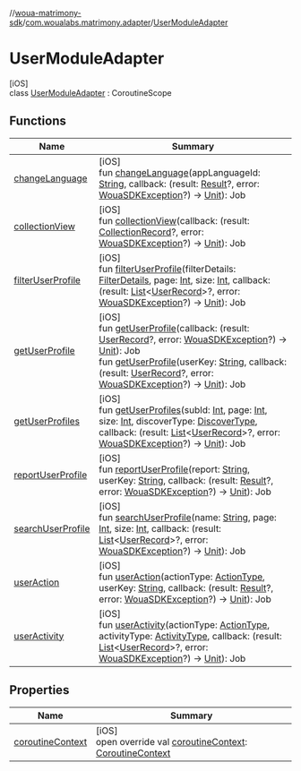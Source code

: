 //[woua-matrimony-sdk](../../../index.md)/[com.woualabs.matrimony.adapter](../index.md)/[UserModuleAdapter](index.md)

# UserModuleAdapter

[iOS]\
class [UserModuleAdapter](index.md) : CoroutineScope

## Functions

| Name | Summary |
|---|---|
| [changeLanguage](change-language.md) | [iOS]<br>fun [changeLanguage](change-language.md)(appLanguageId: [String](https://kotlinlang.org/api/latest/jvm/stdlib/kotlin/-string/index.html), callback: (result: [Result](../../com.woualabs.matrimony.data.common/-result/index.md)?, error: [WouaSDKException](../../com.woualabs.matrimony.errors.exception/-woua-s-d-k-exception/index.md)?) -> [Unit](https://kotlinlang.org/api/latest/jvm/stdlib/kotlin/-unit/index.html)): Job |
| [collectionView](collection-view.md) | [iOS]<br>fun [collectionView](collection-view.md)(callback: (result: [CollectionRecord](../../com.woualabs.matrimony.user.mapper/-collection-record/index.md)?, error: [WouaSDKException](../../com.woualabs.matrimony.errors.exception/-woua-s-d-k-exception/index.md)?) -> [Unit](https://kotlinlang.org/api/latest/jvm/stdlib/kotlin/-unit/index.html)): Job |
| [filterUserProfile](filter-user-profile.md) | [iOS]<br>fun [filterUserProfile](filter-user-profile.md)(filterDetails: [FilterDetails](../../com.woualabs.matrimony.type/-filter-details/index.md), page: [Int](https://kotlinlang.org/api/latest/jvm/stdlib/kotlin/-int/index.html), size: [Int](https://kotlinlang.org/api/latest/jvm/stdlib/kotlin/-int/index.html), callback: (result: [List](https://kotlinlang.org/api/latest/jvm/stdlib/kotlin.collections/-list/index.html)<[UserRecord](../../com.woualabs.matrimony.user.mapper/-user-record/index.md)>?, error: [WouaSDKException](../../com.woualabs.matrimony.errors.exception/-woua-s-d-k-exception/index.md)?) -> [Unit](https://kotlinlang.org/api/latest/jvm/stdlib/kotlin/-unit/index.html)): Job |
| [getUserProfile](get-user-profile.md) | [iOS]<br>fun [getUserProfile](get-user-profile.md)(callback: (result: [UserRecord](../../com.woualabs.matrimony.user.mapper/-user-record/index.md)?, error: [WouaSDKException](../../com.woualabs.matrimony.errors.exception/-woua-s-d-k-exception/index.md)?) -> [Unit](https://kotlinlang.org/api/latest/jvm/stdlib/kotlin/-unit/index.html)): Job<br>fun [getUserProfile](get-user-profile.md)(userKey: [String](https://kotlinlang.org/api/latest/jvm/stdlib/kotlin/-string/index.html), callback: (result: [UserRecord](../../com.woualabs.matrimony.user.mapper/-user-record/index.md)?, error: [WouaSDKException](../../com.woualabs.matrimony.errors.exception/-woua-s-d-k-exception/index.md)?) -> [Unit](https://kotlinlang.org/api/latest/jvm/stdlib/kotlin/-unit/index.html)): Job |
| [getUserProfiles](get-user-profiles.md) | [iOS]<br>fun [getUserProfiles](get-user-profiles.md)(subId: [Int](https://kotlinlang.org/api/latest/jvm/stdlib/kotlin/-int/index.html), page: [Int](https://kotlinlang.org/api/latest/jvm/stdlib/kotlin/-int/index.html), size: [Int](https://kotlinlang.org/api/latest/jvm/stdlib/kotlin/-int/index.html), discoverType: [DiscoverType](../../com.woualabs.matrimony.type/-discover-type/index.md), callback: (result: [List](https://kotlinlang.org/api/latest/jvm/stdlib/kotlin.collections/-list/index.html)<[UserRecord](../../com.woualabs.matrimony.user.mapper/-user-record/index.md)>?, error: [WouaSDKException](../../com.woualabs.matrimony.errors.exception/-woua-s-d-k-exception/index.md)?) -> [Unit](https://kotlinlang.org/api/latest/jvm/stdlib/kotlin/-unit/index.html)): Job |
| [reportUserProfile](report-user-profile.md) | [iOS]<br>fun [reportUserProfile](report-user-profile.md)(report: [String](https://kotlinlang.org/api/latest/jvm/stdlib/kotlin/-string/index.html), userKey: [String](https://kotlinlang.org/api/latest/jvm/stdlib/kotlin/-string/index.html), callback: (result: [Result](../../com.woualabs.matrimony.data.common/-result/index.md)?, error: [WouaSDKException](../../com.woualabs.matrimony.errors.exception/-woua-s-d-k-exception/index.md)?) -> [Unit](https://kotlinlang.org/api/latest/jvm/stdlib/kotlin/-unit/index.html)): Job |
| [searchUserProfile](search-user-profile.md) | [iOS]<br>fun [searchUserProfile](search-user-profile.md)(name: [String](https://kotlinlang.org/api/latest/jvm/stdlib/kotlin/-string/index.html), page: [Int](https://kotlinlang.org/api/latest/jvm/stdlib/kotlin/-int/index.html), size: [Int](https://kotlinlang.org/api/latest/jvm/stdlib/kotlin/-int/index.html), callback: (result: [List](https://kotlinlang.org/api/latest/jvm/stdlib/kotlin.collections/-list/index.html)<[UserRecord](../../com.woualabs.matrimony.user.mapper/-user-record/index.md)>?, error: [WouaSDKException](../../com.woualabs.matrimony.errors.exception/-woua-s-d-k-exception/index.md)?) -> [Unit](https://kotlinlang.org/api/latest/jvm/stdlib/kotlin/-unit/index.html)): Job |
| [userAction](user-action.md) | [iOS]<br>fun [userAction](user-action.md)(actionType: [ActionType](../../com.woualabs.matrimony.type/-action-type/index.md), userKey: [String](https://kotlinlang.org/api/latest/jvm/stdlib/kotlin/-string/index.html), callback: (result: [Result](../../com.woualabs.matrimony.data.common/-result/index.md)?, error: [WouaSDKException](../../com.woualabs.matrimony.errors.exception/-woua-s-d-k-exception/index.md)?) -> [Unit](https://kotlinlang.org/api/latest/jvm/stdlib/kotlin/-unit/index.html)): Job |
| [userActivity](user-activity.md) | [iOS]<br>fun [userActivity](user-activity.md)(actionType: [ActionType](../../com.woualabs.matrimony.type/-action-type/index.md), activityType: [ActivityType](../../com.woualabs.matrimony.type/-activity-type/index.md), callback: (result: [List](https://kotlinlang.org/api/latest/jvm/stdlib/kotlin.collections/-list/index.html)<[UserRecord](../../com.woualabs.matrimony.user.mapper/-user-record/index.md)>?, error: [WouaSDKException](../../com.woualabs.matrimony.errors.exception/-woua-s-d-k-exception/index.md)?) -> [Unit](https://kotlinlang.org/api/latest/jvm/stdlib/kotlin/-unit/index.html)): Job |

## Properties

| Name | Summary |
|---|---|
| [coroutineContext](index.md#2146204942%2FProperties%2F2061961823) | [iOS]<br>open override val [coroutineContext](index.md#2146204942%2FProperties%2F2061961823): [CoroutineContext](https://kotlinlang.org/api/latest/jvm/stdlib/kotlin.coroutines/-coroutine-context/index.html) |

